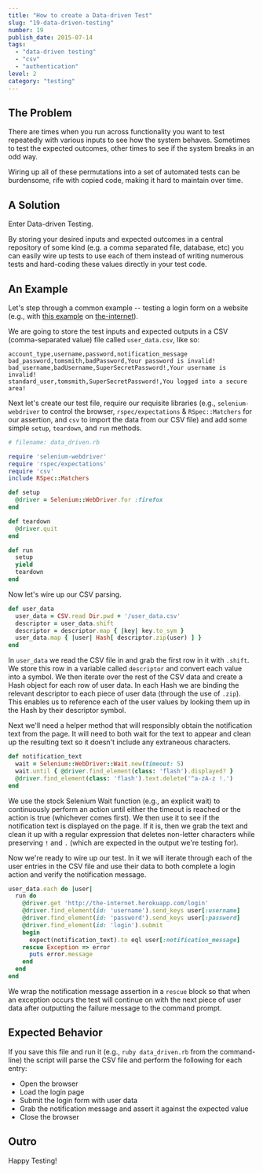 ```yaml
---
title: "How to create a Data-driven Test"
slug: "19-data-driven-testing"
number: 19
publish_date: 2015-07-14
tags:
  - "data-driven testing"
  - "csv"
  - "authentication"
level: 2
category: "testing"
---
```


## The Problem

There are times when you run across functionality you want to test repeatedly with various inputs to see how the system behaves. Sometimes to test the expected outcomes, other times to see if the system breaks in an odd way.

Wiring up all of these permutations into a set of automated tests can be burdensome, rife with copied code, making it hard to maintain over time.

## A Solution

Enter Data-driven Testing.

By storing your desired inputs and expected outcomes in a central repository of some kind (e.g. a comma separated file, database, etc) you can easily wire up tests to use each of them instead of writing numerous tests and hard-coding these values directly in your test code.

## An Example

Let's step through a common example -- testing a login form on a website (e.g., with [this example](http://the-internet.herokuapp.com/login) on [the-internet](https://github.com/tourdedave/the-internet)).

We are going to store the test inputs and expected outputs in a CSV (comma-separated value) file called `user_data.csv`, like so:

```text
account_type,username,password,notification_message
bad_password,tomsmith,badPassword,Your password is invalid!
bad_username,badUsername,SuperSecretPassword!,Your username is invalid!
standard_user,tomsmith,SuperSecretPassword!,You logged into a secure area!
```

Next let's create our test file, require our requisite libraries (e.g., `selenium-webdriver` to control the browser, `rspec/expectations` & `RSpec::Matchers` for our assertion, and `csv` to import the data from our CSV file) and add some simple `setup`, `teardown`, and `run` methods.

```ruby
# filename: data_driven.rb

require 'selenium-webdriver'
require 'rspec/expectations'
require 'csv'
include RSpec::Matchers

def setup
  @driver = Selenium::WebDriver.for :firefox
end

def teardown
  @driver.quit
end

def run
  setup
  yield
  teardown
end
```

Now let's wire up our CSV parsing.

```ruby
def user_data
  user_data = CSV.read Dir.pwd + '/user_data.csv'
  descriptor = user_data.shift
  descriptor = descriptor.map { |key| key.to_sym }
  user_data.map { |user| Hash[ descriptor.zip(user) ] }
end
```

In `user_data` we read the CSV file in and grab the first row in it with `.shift`. We store this row in a variable called `descriptor` and convert each value into a symbol. We then iterate over the rest of the CSV data and create a Hash object for each row of user data. In each Hash we are binding the relevant descriptor to each piece of user data (through the use of `.zip`). This enables us to reference each of the user values by looking them up in the Hash by their descriptor symbol.

Next we'll need a helper method that will responsibly obtain the notification text from the page. It will need to both wait for the text to appear and clean up the resulting text so it doesn't include any extraneous characters.

```ruby
def notification_text
  wait = Selenium::WebDriver::Wait.new(timeout: 5)
  wait.until { @driver.find_element(class: 'flash').displayed? }
  @driver.find_element(class: 'flash').text.delete('^a-zA-z !.')
end
```

We use the stock Selenium Wait function (e.g., an explicit wait) to continuously perform an action until either the timeout is reached or the action is true (whichever comes first). We then use it to see if the notification text is displayed on the page. If it is, then we grab the text and clean it up with a regular expression that deletes non-letter characters while preserving `!` and `.` (which are expected in the output we're testing for).

Now we're ready to wire up our test. In it we will iterate through each of the user entries in the CSV file and use their data to both complete a login action and verify the notification message.

```ruby
user_data.each do |user|
  run do
    @driver.get 'http://the-internet.herokuapp.com/login'
    @driver.find_element(id: 'username').send_keys user[:username]
    @driver.find_element(id: 'password').send_keys user[:password]
    @driver.find_element(id: 'login').submit
    begin
      expect(notification_text).to eql user[:notification_message]
    rescue Exception => error
      puts error.message
    end
  end
end
```

We wrap the notification message assertion in a `rescue` block so that when an exception occurs the test will continue on with the next piece of user data after outputting the failure message to the command prompt.

## Expected Behavior

If you save this file and run it (e.g., `ruby data_driven.rb` from the command-line) the script will parse the CSV file and perform the following for each entry:

+ Open the browser
+ Load the login page
+ Submit the login form with user data
+ Grab the notification message and assert it against the expected value 
+ Close the browser

## Outro

Happy Testing!
